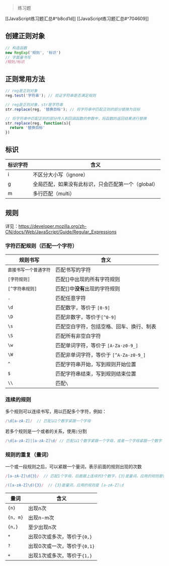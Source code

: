 > 练习题

[[JavaScript练习题汇总#^b8cd1d]]
[[JavaScript练习题汇总#^704609]]
## 创建正则对象

```js
// 构造函数
new RegExp('规则', '标识')
// 字面量书写
/规则/标识
```

## 正则常用方法

```js
// reg是正则对象
reg.test('字符串'); // 验证字符串是否满足规则
```

```js
// reg是正则对象，str是字符串
str.replace(reg, '替换目标'); // 将字符串中匹配正则的部分替换为目标

// 将字符串中匹配正则的部分传入到回调函数的参数中，将函数的返回结果进行替换
str.replace(reg, function(s){
  return '替换目标'
})
```

## 标识

| 标识字符 | 含义                           |
| ---- | ---------------------------- |
| i    | 不区分大小写（ignore）               |
| g    | 全局匹配，如果没有此标识，只会匹配第一个（global） |
| m    | 多行匹配（multi）                  |

## 规则

详见：https://developer.mozilla.org/zh-CN/docs/Web/JavaScript/Guide/Regular_Expressions

### 字符匹配规则（匹配一个字符）

| 规则书写         | 含义                          |
| ------------ | --------------------------- |
| `直接书写一个普通字符` | 匹配书写的字符                     |
| `[字符规则]`     | 匹配[]中出现的所有字符规则              |
| `[^字符串规则]`   | 匹配[]中**没有**出现的字符规则          |
| `.`          | 匹配任意字符                      |
| `\d`         | 匹配数字，等价于 `[0-9]`            |
| `\D`         | 匹配非数字，等价于`[^0-9]`           |
| `\s`         | 匹配空白字符，包括空格、回车、换行、制表        |
| `\S`         | 匹配所有非空白字符                   |
| `\w`         | 匹配单词字符，等价于 `[A-Za-z0-9_]`   |
| `\W`         | 匹配非单词字符，等价于 `[^A-Za-z0-9_]` |
| `^`          | 匹配字符串开始，写到规则开始位置            |
| `$`          | 匹配字符串结束，写到规则结束位置            |
| `\\`         | 匹配`\`                       |

### 连续的规则

多个规则可以连续书写，用以匹配多个字符，例如：

```js
/\d[a-zA-Z]/  // 匹配以1个数字紧跟一个字母
```

若多个规则是一个或者的关系，使用`|`分割

```js
/\d[a-zA-Z]|[a-zA-Z]\d/ // 匹配以1个数字紧跟一个字母，或者一个字母紧跟一个数字
```

### 规则的重复（量词）

一个或一段规则之后，可以紧跟一个量词，表示前面的规则出现的次数

```js
/[a-zA-Z]\d{3}/  // 匹配1个字母，后面跟上连续的3个数字，{3}是量词，应用的规则是\d
```

```js
/([a-zA-Z]\d){3}/  // {3}是量词，应用的规则是 [a-zA-Z]\d
```

| 量词     | 含义                         |
| -------- | ---------------------------- |
| `{n}`    | 出现n次                      |
| `{n, m}` | 出现n-m次                    |
| `{n,}`   | 至少出现n次                  |
| `*`      | 出现0次或多次，等价于`{0,}`  |
| `?`      | 出现0次或一次，等价于`{0,1}` |
| `+`      | 出现1次或多次，等价于`{1,}`  |


